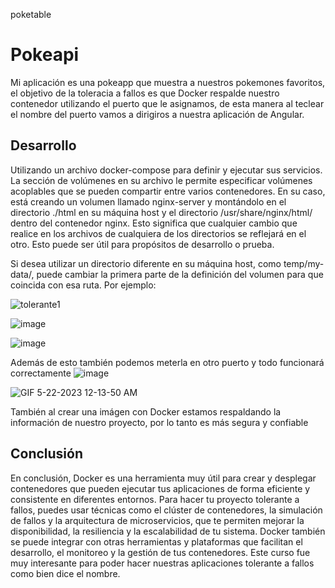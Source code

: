 poketable
# Pokeapi
Mi aplicación es una pokeapp que muestra a nuestros pokemones favoritos, el objetivo de la toleracia a fallos es que Docker respalde nuestro contenedor utilizando el puerto que le asignamos, de esta manera al teclear el nombre del puerto vamos a dirigiros a nuestra aplicación de Angular. 


## Desarrollo

Utilizando un archivo docker-compose para definir y ejecutar sus servicios. La sección de volúmenes en su archivo le permite especificar volúmenes acoplables que se pueden compartir entre varios contenedores. En su caso, está creando un volumen llamado nginx-server y montándolo en el directorio ./html en su máquina host y el directorio /usr/share/nginx/html/ dentro del contenedor nginx. Esto significa que cualquier cambio que realice en los archivos de cualquiera de los directorios se reflejará en el otro. Esto puede ser útil para propósitos de desarrollo o prueba.

Si desea utilizar un directorio diferente en su máquina host, como temp/my-data/, puede cambiar la primera parte de la definición del volumen para que coincida con esa ruta. Por ejemplo:



![tolerante1](https://github.com/srqsev/proyecto-tolerante/assets/11024621/647e37f9-30d4-4442-972e-e42da4be3ecc)

![image](https://github.com/srqsev/proyecto-tolerante/assets/11024621/614c71ed-62bf-4736-8494-bf42c705e73e)

![image](https://github.com/srqsev/proyecto-tolerante/assets/11024621/2468d8f0-c442-4282-abd1-0aca1592b327)


Además de esto también podemos meterla en otro puerto y todo funcionará correctamente
![image](https://github.com/srqsev/proyecto-tolerante/assets/11024621/b35d34bc-8a50-4b7d-a363-841620a1b39f)


![GIF 5-22-2023 12-13-50 AM](https://github.com/srqsev/proyecto-tolerante/assets/11024621/6cf226f2-0dc1-4fd6-a4f4-6515635320ee)



También al crear una imágen con Docker estamos respaldando la información de nuestro proyecto, por lo tanto es más segura y confiable

## Conclusión

En conclusión, Docker es una herramienta muy útil para crear y desplegar contenedores que pueden ejecutar tus aplicaciones de forma eficiente y consistente en diferentes entornos. Para hacer tu proyecto tolerante a fallos, puedes usar técnicas como el clúster de contenedores, la simulación de fallos y la arquitectura de microservicios, que te permiten mejorar la disponibilidad, la resiliencia y la escalabilidad de tu sistema. Docker también se puede integrar con otras herramientas y plataformas que facilitan el desarrollo, el monitoreo y la gestión de tus contenedores. 
Este curso fue muy interesante para poder hacer nuestras aplicaciones tolerante a fallos como bien dice el nombre.
